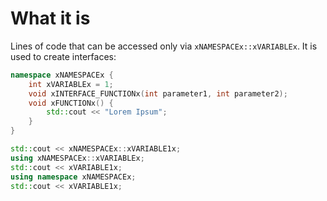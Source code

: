 #                  What it is

Lines of code that can be accessed only via `xNAMESPACEx::xVARIABLEx`. It is used to create interfaces:
```cpp
namespace xNAMESPACEx {
    int xVARIABLEx = 1;
    void xINTERFACE_FUNCTIONx(int parameter1, int parameter2);
    void xFUNCTIONx() {
        std::cout << "Lorem Ipsum";
    }
}

std::cout << xNAMESPACEx::xVARIABLE1x;
using xNAMESPACEx::xVARIABLEx;
std::cout << xVARIABLE1x;
using namespace xNAMESPACEx;
std::cout << xVARIABLE1x;
```